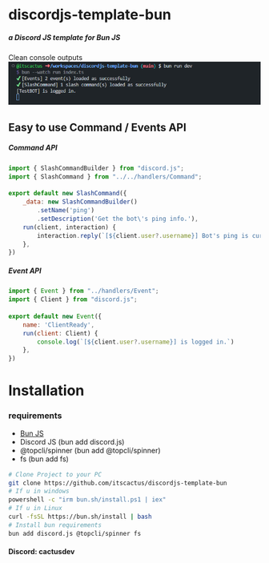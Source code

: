 # discordjs-template-bun
##### a Discord JS template for Bun JS

Clean console outputs
![Console outputs][def]

## Easy to use Command / Events API
##### Command API
```js
import { SlashCommandBuilder } from "discord.js";
import { SlashCommand } from "../../handlers/Command";

export default new SlashCommand({
    _data: new SlashCommandBuilder()
        .setName('ping')
        .setDescription('Get the bot\'s ping info.'),
    run(client, interaction) {
        interaction.reply(`[${client.user?.username}] Bot's ping is currently at \`${client.ws.ping}ms\``)
    },
})
```
##### Event API
```js
import { Event } from "../handlers/Event";
import { Client } from "discord.js";

export default new Event({
    name: 'ClientReady',
    run(client: Client) {
        console.log(`[${client.user?.username}] is logged in.`)
    },
})
```

# Installation

### requirements

* [Bun JS](https://bun.sh)
* Discord JS (bun add discord.js)
* @topcli/spinner (bun add @topcli/spinner)
* fs (bun add fs)

```bash
# Clone Project to your PC
git clone https://github.com/itscactus/discordjs-template-bun
# If u in windows
powershell -c "irm bun.sh/install.ps1 | iex"
# If u in Linux
curl -fsSL https://bun.sh/install | bash
# Install bun requirements
bun add discord.js @topcli/spinner fs
```

#### Discord: cactusdev
[def]: image.png
